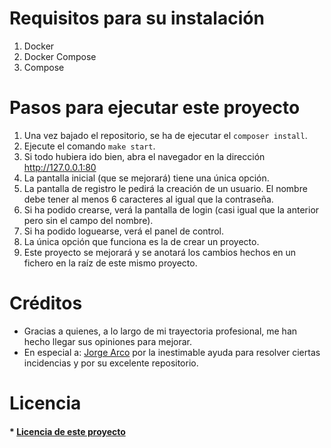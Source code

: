 # Requisitos para su instalación
1. Docker
2. Docker Compose
3. Compose

# Pasos para ejecutar este proyecto
1. Una vez bajado el repositorio, se ha de ejecutar el ```composer install```.
2. Ejecute el comando ```make start```.
3. Si todo hubiera ido bien, abra el navegador en la dirección http://127.0.0.1:80
4. La pantalla inicial (que se mejorará) tiene una única opción.
5. La pantalla de registro le pedirá la creación de un usuario. El nombre debe tener al menos 6 caracteres al igual que la contraseña.
6. Si ha podido crearse, verá la pantalla de login (casi igual que la anterior pero sin el campo del nombre).
7. Si ha podido loguearse, verá el panel de control.
8. La única opción que funciona es la de crear un proyecto.
9. Este proyecto se mejorará y se anotará los cambios hechos en un fichero en la raíz de este mismo proyecto.

# Créditos
* Gracias a quienes, a lo largo de mi trayectoria profesional, me han hecho llegar sus opiniones para mejorar.
* En especial a: [Jorge Arco](https://github.com/jorge07) por la inestimable ayuda para resolver ciertas incidencias y por su excelente repositorio.

# Licencia
#### * [Licencia de este proyecto](./LICENSE)
